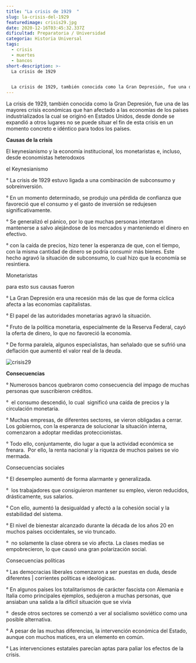 ```yaml
---
title: "La crisis de 1929  "
slug: la-crisis-del-1929
featuredimage: crisis29.jpg
date: 2020-12-16T03:45:32.337Z
dificultad: Preparatoria / Universidad
categoria: Historia Universal
tags:
  - crisis
  - muertes
  - bancos
short-description: >-
  La crisis de 1929  


  La crisis de 1929, también conocida como la Gran Depresión, fue una de las mayores crisis económicas que han afectado a las economías de los países industrializados
---
```

La crisis de 1929, también conocida como la Gran Depresión, fue una de las mayores crisis económicas que han afectado a las economías de los países industrializados la cual se originó en Estados Unidos, desde donde se expandió a otros lugares no se puede situar el fin de esta crisis en un momento concreto e idéntico para todos los países.

**Causas de la crisis** 

El keynesianismo y la economía institucional, los monetaristas e, incluso, desde economistas heterodoxos

el Keynesianismo 

° La crisis de 1929 estuvo ligada a una combinación de subconsumo y sobreinversión.

° En un momento determinado, se produjo una pérdida de confianza que favoreció que el consumo y el gasto de inversión se redujesen significativamente.

° Se generalizó el pánico, por lo que muchas personas intentaron mantenerse a salvo alejándose de los mercados y manteniendo el dinero en efectivo.

° con la caída de precios, hizo tener la esperanza de que, con el tiempo, con la misma cantidad de dinero se podría consumir más bienes. Este hecho agravó la situación de subconsumo, lo cual hizo que la economía se resintiera.

Monetaristas 

para esto sus causas fueron 

° La Gran Depresión era una recesión más de las que de forma cíclica afecta a las economías capitalistas.

° El papel de las autoridades monetarias agravó la situación.

° Fruto de la política monetaria, especialmente de la Reserva Federal, cayó la oferta de dinero, lo que no favoreció la economía.

° De forma paralela, algunos especialistas, han señalado que se sufrió una deflación que aumentó el valor real de la deuda.

![crisis29](/assets/crisis291.jpg "crisis29")



**Consecuencias** 

° Numerosos bancos quebraron como consecuencia del impago de muchas personas que suscribieron créditos.

°  el consumo descendió, lo cual  significó una caída de precios y la circulación monetaria.

° Muchas empresas, de diferentes sectores, se vieron obligadas a cerrar. Los gobiernos, con la esperanza de solucionar la situación interna, comenzaron a adoptar medidas proteccionistas.

° Todo ello, conjuntamente, dio lugar a que la actividad económica se frenara.  Por ello, la renta nacional y la riqueza de muchos países se vio mermada.

Consecuencias sociales 

° El desempleo aumentó de forma alarmante y generalizada.

°  los trabajadores que consiguieron mantener su empleo, vieron reducidos, drásticamente, sus salarios.

° Con ello, aumentó la desigualdad y afectó a la cohesión social y la estabilidad del sistema.

° El nivel de bienestar alcanzado durante la década de los años 20 en muchos países occidentales, se vio truncado.

°  no solamente la clase obrera se vio afecta. La clases medias se empobrecieron, lo que causó una gran polarización social.

Consecuencias políticas 

° Las democracias liberales comenzaron a ser puestas en duda, desde diferentes | corrientes políticas e ideológicas.

° En algunos países los totalitarismos de carácter fascista con Alemania e Italia como principales ejemplos, sedujeron a muchas personas, que ansiaban una salida a la difícil situación que se vivía

°  desde otros sectores se comenzó a ver al socialismo soviético como una posible alternativa.

° A pesar de las muchas diferencias, la intervención económica del Estado, aunque con muchos matices, era un elemento en común.

° Las intervenciones estatales parecían aptas para paliar los efectos de la crisis.